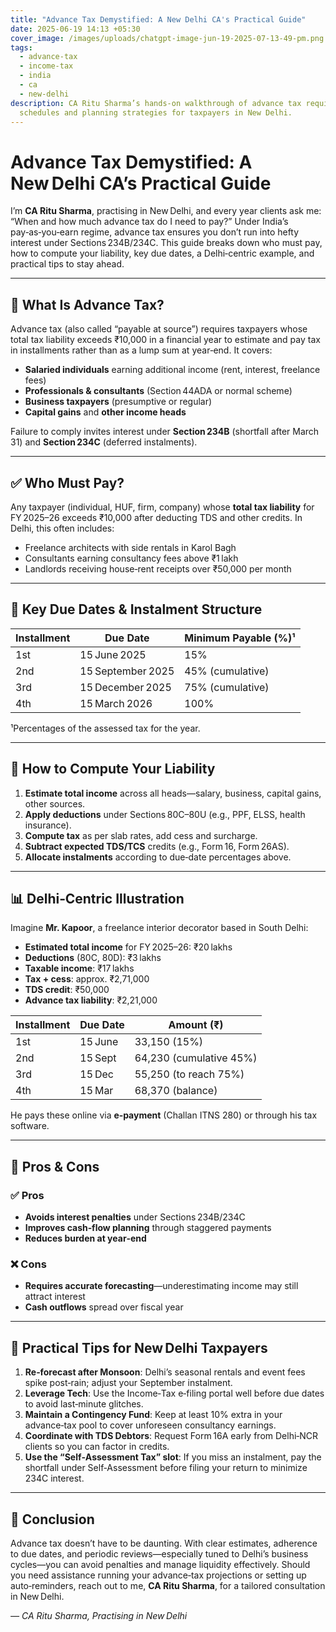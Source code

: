 ```yaml
---
title: "Advance Tax Demystified: A New Delhi CA's Practical Guide"
date: 2025-06-19 14:13 +05:30
cover_image: /images/uploads/chatgpt-image-jun-19-2025-07-13-49-pm.png
tags:
  - advance-tax
  - income-tax
  - india
  - ca
  - new-delhi
description: CA Ritu Sharma’s hands‑on walkthrough of advance tax requirements,
  schedules and planning strategies for taxpayers in New Delhi.
---
```

# Advance Tax Demystified: A New Delhi CA’s Practical Guide

I’m **CA Ritu Sharma**, practising in New Delhi, and every year clients ask me: “When and how much advance tax do I need to pay?” Under India’s pay‑as‑you‑earn regime, advance tax ensures you don’t run into hefty interest under Sections 234B/234C. This guide breaks down who must pay, how to compute your liability, key due dates, a Delhi‑centric example, and practical tips to stay ahead.

---

## 📘 What Is Advance Tax?

Advance tax (also called “payable at source”) requires taxpayers whose total tax liability exceeds ₹10,000 in a financial year to estimate and pay tax in installments rather than as a lump sum at year‑end. It covers:

- **Salaried individuals** earning additional income (rent, interest, freelance fees)  
- **Professionals & consultants** (Section 44ADA or normal scheme)  
- **Business taxpayers** (presumptive or regular)  
- **Capital gains** and **other income heads**  

Failure to comply invites interest under **Section 234B** (shortfall after March 31) and **Section 234C** (deferred instalments).

---

## ✅ Who Must Pay?

Any taxpayer (individual, HUF, firm, company) whose **total tax liability** for FY 2025–26 exceeds ₹10,000 after deducting TDS and other credits. In Delhi, this often includes:

- Freelance architects with side rentals in Karol Bagh  
- Consultants earning consultancy fees above ₹1 lakh  
- Landlords receiving house‑rent receipts over ₹50,000 per month  

---

## 📅 Key Due Dates & Instalment Structure

| Installment | Due Date     | Minimum Payable (%)¹ |
|-------------|--------------|----------------------|
| 1st         | 15 June 2025 | 15%                  |
| 2nd         | 15 September 2025 | 45% (cumulative)   |
| 3rd         | 15 December 2025 | 75% (cumulative)   |
| 4th         | 15 March 2026 | 100%                 |

¹Percentages of the assessed tax for the year.

---

## 💼 How to Compute Your Liability

1. **Estimate total income** across all heads—salary, business, capital gains, other sources.
2. **Apply deductions** under Sections 80C–80U (e.g., PPF, ELSS, health insurance).
3. **Compute tax** as per slab rates, add cess and surcharge.
4. **Subtract expected TDS/TCS** credits (e.g., Form 16, Form 26AS).
5. **Allocate instalments** according to due‑date percentages above.

---

## 📊 Delhi‑Centric Illustration

Imagine **Mr. Kapoor**, a freelance interior decorator based in South Delhi:

- **Estimated total income** for FY 2025–26: ₹20 lakhs  
- **Deductions** (80C, 80D): ₹3 lakhs  
- **Taxable income**: ₹17 lakhs  
- **Tax + cess**: approx. ₹2,71,000  
- **TDS credit**: ₹50,000  
- **Advance tax liability**: ₹2,21,000  

| Installment | Due Date     | Amount (₹)     |
|-------------|--------------|----------------|
| 1st         | 15 June      | 33,150 (15%)   |
| 2nd         | 15 Sept     | 64,230 (cumulative 45%) |
| 3rd         | 15 Dec      | 55,250 (to reach 75%)   |
| 4th         | 15 Mar      | 68,370 (balance)        |

He pays these online via **e‑payment** (Challan ITNS 280) or through his tax software.  

---

## 🧠 Pros & Cons

### ✅ Pros
- **Avoids interest penalties** under Sections 234B/234C  
- **Improves cash‑flow planning** through staggered payments  
- **Reduces burden at year‑end**  

### ❌ Cons
- **Requires accurate forecasting**—underestimating income may still attract interest  
- **Cash outflows** spread over fiscal year  

---

## 📝 Practical Tips for New Delhi Taxpayers

1. **Re‑forecast after Monsoon**: Delhi’s seasonal rentals and event fees spike post‑rain; adjust your September instalment.  
2. **Leverage Tech**: Use the Income‑Tax e‑filing portal well before due dates to avoid last‑minute glitches.  
3. **Maintain a Contingency Fund**: Keep at least 10% extra in your advance‑tax pool to cover unforeseen consultancy earnings.  
4. **Coordinate with TDS Debtors**: Request Form 16A early from Delhi‑NCR clients so you can factor in credits.  
5. **Use the “Self‑Assessment Tax” slot**: If you miss an instalment, pay the shortfall under Self‑Assessment before filing your return to minimize 234C interest.

---

## 🚀 Conclusion

Advance tax doesn’t have to be daunting. With clear estimates, adherence to due dates, and periodic reviews—especially tuned to Delhi’s business cycles—you can avoid penalties and manage liquidity effectively. Should you need assistance running your advance‑tax projections or setting up auto‑reminders, reach out to me, **CA Ritu Sharma**, for a tailored consultation in New Delhi.

*— CA Ritu Sharma, Practising in New Delhi*

